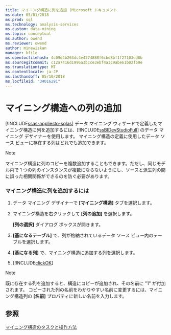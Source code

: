 ```yaml
---
title: マイニング構造に列を追加 |Microsoft ドキュメント
ms.date: 05/01/2018
ms.prod: sql
ms.technology: analysis-services
ms.custom: data-mining
ms.topic: conceptual
ms.author: owend
ms.reviewer: owend
author: minewiskan
manager: kfile
ms.openlocfilehash: 4c09d4b263dc4e4274888f6cbd8bf1f27103dd8b
ms.sourcegitcommit: c12a7416d1996a3bcce3ebf4a3c9abe61b02fb9e
ms.translationtype: MT
ms.contentlocale: ja-JP
ms.lasthandoff: 05/10/2018
ms.locfileid: "34016291"
---
```

# <a name="add-columns-to-a-mining-structure"></a>マイニング構造への列の追加
[!INCLUDE[ssas-appliesto-sqlas](../../includes/ssas-appliesto-sqlas.md)]
  データ マイニング ウィザードで定義したマイニング構造に列を追加するには、[!INCLUDE[ssBIDevStudioFull](../../includes/ssbidevstudiofull-md.md)] のデータ マイニング デザイナーを使用します。 マイニング構造の定義に使用したデータ ソース ビューに存在する列はどれでも追加できます。  
  
> [!NOTE]  
>  マイニング構造に列のコピーを複数追加することもできます。ただし、同じモデル内で 1 つの列のインスタンスが複数にならないようにし、ソースと派生列の間に誤った相関関係ができるのを防ぐ必要があります。  
  
### <a name="to-add-a-column-to-a-mining-structure"></a>マイニング構造に列を追加するには  
  
1.  データ マイニング デザイナーで **[マイニング構造]** タブを選択します。  
  
2.  マイニング構造を右クリックして **[列の追加]** を選択します。  
  
     **[列の選択]** ダイアログ ボックスが開きます。  
  
3.  **[基になるテーブル]** で、列が格納されているデータ ソース ビュー内のテーブルを選択します。  
  
4.  **[基になる列]** で、マイニング構造に追加する列を選択します。  
  
5.  [!INCLUDE[clickOK](../../includes/clickok-md.md)]  
  
> [!NOTE]  
>  既に存在する列を追加すると、構造にコピーが追加され、その名前に "1" が付加されます。 コピーされた列の名前をわかりやすい名前に変更するには、マイニング構造列の **[名前]** プロパティに新しい名前を入力します。  
  
## <a name="see-also"></a>参照  
 [マイニング構造のタスクと操作方法](../../analysis-services/data-mining/mining-structure-tasks-and-how-tos.md)  
  
  
